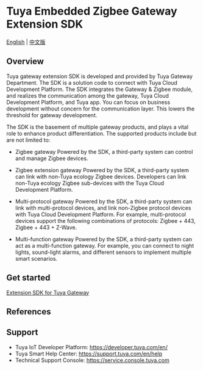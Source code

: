 # Tuya Embedded Zigbee Gateway Extension SDK

[English](README.md) | [中文版](README_cn.md)

## Overview
Tuya gateway extension SDK is developed and provided by Tuya Gateway Department. The SDK is a solution code to connect with Tuya Cloud Development Platform. The SDK integrates the Gateway & Zigbee module, and realizes the communication among the gateway, Tuya Cloud Development Platform, and Tuya app. You can focus on business development without concern for the communication layer. This lowers the threshold for gateway development.

The SDK is the basement of multiple gateway products, and plays a vital role to enhance product differentiation. The supported products include but are not limited to:

- Zigbee gateway
    Powered by the SDK, a third-party system can control and manage Zigbee devices.

- Zigbee extension gateway
    Powered by the SDK, a third-party system can link with non-Tuya ecology Zigbee devices. Developers can link non-Tuya ecology Zigbee sub-devices with the Tuya Cloud Development Platform.

- Multi-protocol gateway
    Powered by the SDK, a third-party system can link with multi-protocol devices, and link non-Zigbee protocol devices with Tuya Cloud Development Platform. For example, multi-protocol devices support the following combinations of protocols: Zigbee + 443, Zigbee + 443 + Z-Wave.

- Multi-function gateway
    Powered by the SDK, a third-party system can act as a multi-function gateway. For example, you can connect to night lights, sound-light alarms, and different sensors to implement multiple smart scenarios.
## Get started

[Extension SDK for Tuya Gateway](https://developer.tuya.com/en/docs/iot/smart-product-solution/product-solutiongateway/gateway-extension-sdk-access-solution/tuya-gateway-extension-sdk-development-manual?id=K9dudnkt0lnx4)

## References


## Support
- Tuya IoT Developer Platform: https://developer.tuya.com/en/
- Tuya Smart Help Center: https://support.tuya.com/en/help
- Technical Support Console: https://service.console.tuya.com


